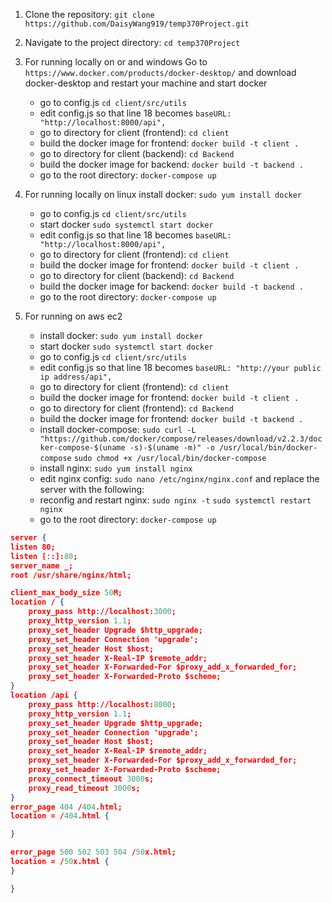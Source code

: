 1. Clone the repository: `git clone https://github.com/DaisyWang919/temp370Project.git`
2. Navigate to the project directory: `cd temp370Project`
3. For running locally on or and windows
   Go to `https://www.docker.com/products/docker-desktop/` and download docker-desktop and restart your machine and start docker
    - go to config.js `cd client/src/utils`
    - edit config.js so that line 18 becomes `baseURL: "http://localhost:8000/api",`
    - go to directory for client (frontend): `cd client`
    - build the docker image for frontend: `docker build -t client .`
    - go to directory for client (backend): `cd Backend`
    - build the docker image for backend: `docker build -t backend .`
    - go to the root directory: `docker-compose up`

4. For running locally on linux
   install docker: `sudo yum install docker`

    - go to config.js `cd client/src/utils`
    - start docker `sudo systemctl start docker`
    - edit config.js so that line 18 becomes `baseURL: "http://localhost:8000/api",`
    - go to directory for client (frontend): `cd client`
    - build the docker image for frontend: `docker build -t client .`
    - go to directory for client (backend): `cd Backend`
    - build the docker image for backend: `docker build -t backend .`
    - go to the root directory: `docker-compose up`

3. For running on aws ec2
    - install docker: `sudo yum install docker`
    - start docker `sudo systemctl start docker`
    - go to config.js `cd client/src/utils`
    - edit config.js so that line 18 becomes `baseURL: "http://your public ip address/api",`
    - go to directory for client (frontend): `cd client`
    - build the docker image for frontend: `docker build -t client .`
    - go to directory for client (frontend): `cd Backend`
    - build the docker image for frontend: `docker build -t backend .`
    - install docker-compose: `sudo curl -L "https://github.com/docker/compose/releases/download/v2.2.3/docker-compose-$(uname -s)-$(uname -m)" -o /usr/local/bin/docker-compose`
    `sudo chmod +x /usr/local/bin/docker-compose`
    - install nginx: `sudo yum install nginx`
    - edit nginx config: `sudo nano /etc/nginx/nginx.conf` and replace the server with the following:
    - reconfig and restart nginx: `sudo nginx -t` `sudo systemctl restart nginx`
    - go to the root directory: `docker-compose up`
```json
server {
listen 80;
listen [::]:80;
server_name _;
root /usr/share/nginx/html;

client_max_body_size 50M;
location / {
    proxy_pass http://localhost:3000;
    proxy_http_version 1.1;
    proxy_set_header Upgrade $http_upgrade;
    proxy_set_header Connection 'upgrade';
    proxy_set_header Host $host;
    proxy_set_header X-Real-IP $remote_addr;
    proxy_set_header X-Forwarded-For $proxy_add_x_forwarded_for;
    proxy_set_header X-Forwarded-Proto $scheme;
}
location /api {
    proxy_pass http://localhost:8000;
    proxy_http_version 1.1;
    proxy_set_header Upgrade $http_upgrade;
    proxy_set_header Connection 'upgrade';
    proxy_set_header Host $host;
    proxy_set_header X-Real-IP $remote_addr;
    proxy_set_header X-Forwarded-For $proxy_add_x_forwarded_for;
    proxy_set_header X-Forwarded-Proto $scheme;
    proxy_connect_timeout 3000s;
    proxy_read_timeout 3000s;
}
error_page 404 /404.html;
location = /404.html {

}

error_page 500 502 503 504 /50x.html;
location = /50x.html {
}

}
```
